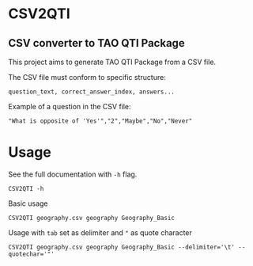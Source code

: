 # CSV2QTI
CSV converter to TAO QTI Package
--------------------------------

This project aims to generate TAO QTI Package from a CSV file.

The CSV file must conform to specific structure:

`question_text, correct_answer_index, answers...`

Example of a question in the CSV file:

`"What is opposite of 'Yes'","2","Maybe","No","Never"`

# Usage

See the full documentation with `-h` flag.

`CSV2QTI -h`

Basic usage

`CSV2QTI geography.csv geography Geography_Basic`

Usage with `tab` set as delimiter and `"` as quote character

`CSV2QTI geography.csv geography Geography_Basic --delimiter='\t' --quotechar='"'`
